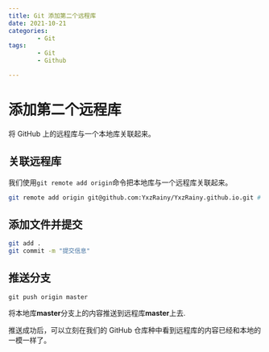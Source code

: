```yaml
---
title: Git 添加第二个远程库
date: 2021-10-21
categories:
        - Git
tags:
        - Git
        - Github

---
```


# 添加第二个远程库

将 GitHub 上的远程库与一个本地库关联起来。

## 关联远程库

我们使用`git remote add origin`命令把本地库与一个远程库关联起来。

```sh
git remote add origin git@github.com:YxzRainy/YxzRainy.github.io.git # 远程库链接
```

## 添加文件并提交

```sh
git add .
git commit -m "提交信息"
```

## 推送分支

```
git push origin master
```

将本地库**master**分支上的内容推送到远程库**master**上去.

推送成功后，可以立刻在我们的 GitHub 仓库种中看到远程库的内容已经和本地的一模一样了。
